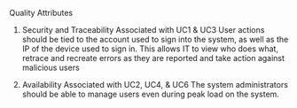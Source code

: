 Quality Attributes

1. Security and Traceability
  Associated with UC1 & UC3
  User actions should be tied to the account used to sign into the system, as well as the IP of the device used to sign in. This allows IT to view who does what, retrace and recreate errors as they are reported and take action against malicious users

2. Availability
  Associated with UC2, UC4, & UC6
  The system administrators should be able to manage users even during peak load on the system.
